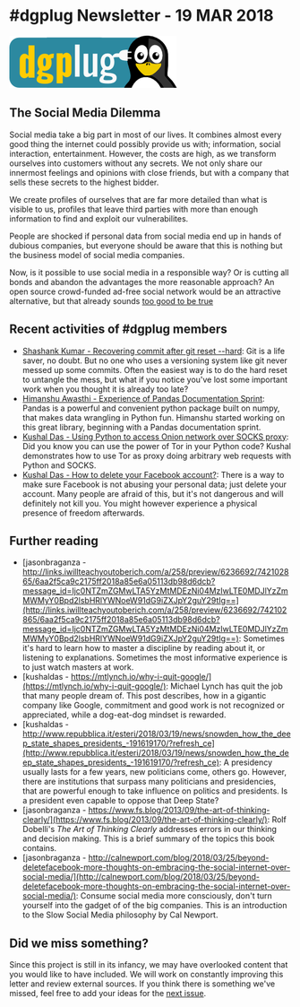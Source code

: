 
\#dgplug Newsletter - 19 MAR 2018
============================================

![dgplug logo][img:logo]

The Social Media Dilemma
-----------------------------------------

Social media take a big part in most of our lives. It combines almost every good thing the internet could possibly provide us with; information, social interaction, entertainment. However, the costs are high, as we transform ourselves into customers without any secrets. We not only share our innermost feelings and opinions with close friends, but with a company that sells these secrets to the highest bidder.

We create profiles of ourselves that are far more detailed than what is visible to us, profiles that leave third parties with more than enough information to find and exploit our vulnerabilites.

People are shocked if personal data from social media end up in hands of dubious companies, but everyone should be aware that this is nothing but the business model of social media companies.

Now, is it possible to use social media in a responsible way? Or is cutting all bonds and abandon the advantages the more reasonable approach? An open source crowd-funded ad-free social network would be an attractive alternative, but that already sounds [too good to be true](https://www.fsf.org/blogs/community/free-software-foundation-announces-crowdfunding-campaign-to-buy-facebook)


Recent activities of \#dgplug members
----------------------------------------------

- [Shashank Kumar - Recovering commit after git reset --hard](https://blog.shanky.xyz/recovering-commit-after-git-reset--hard.html): Git is a life saver, no doubt. But no one who uses a versioning system like git never messed up some commits. Often the easiest way is to do the hard reset to untangle the mess, but what if you notice you've lost some important work when you thought it is already too late?
- [Himanshu Awasthi - Experience of  Pandas Documentation Sprint](https://kanpurpython.wordpress.com/2018/03/15/experience-of-pandas-documentation-sprint/): Pandas is a powerful and convenient python package built on numpy, that makes data wrangling in Python fun. Himanshu started working on this great library, beginning with a Pandas documentation sprint.
- [Kushal Das - Using Python to access Onion network over SOCKS proxy](https://kushaldas.in/posts/using-python-to-access-onion-network-over-socks-proxy.html): Did you know you can use the power of Tor in your Python code? Kushal demonstrates how to use Tor as proxy doing arbitrary web requests with Python and SOCKS.
- [Kushal Das - How to delete your Facebook account?](https://kushaldas.in/posts/how-to-delete-your-facebook-account.html): There is a way to make sure Facebook is not abusing your personal data; just delete your account. Many people are afraid of this, but it's not dangerous and will definitely not kill you. You might however experience a physical presence of freedom afterwards.

Further reading
-------------------

- [jasonbraganza - http://links.iwillteachyoutoberich.com/a/258/preview/6236692/742102865/6aa2f5ca9c2175ff2018a85e6a05113db98d6dcb?message_id=Ijc0NTZmZGMwLTA5YzMtMDEzNi04MzIwLTE0MDJlYzZmMWMyY0Bpd2lsbHRlYWNoeW91dG9iZXJpY2guY29tIg==](http://links.iwillteachyoutoberich.com/a/258/preview/6236692/742102865/6aa2f5ca9c2175ff2018a85e6a05113db98d6dcb?message_id=Ijc0NTZmZGMwLTA5YzMtMDEzNi04MzIwLTE0MDJlYzZmMWMyY0Bpd2lsbHRlYWNoeW91dG9iZXJpY2guY29tIg==): Sometimes it's hard to learn how to master a discipline by reading about it, or listening to explanations. Sometimes the most informative experience is to just watch masters at work.
- [kushaldas - https://mtlynch.io/why-i-quit-google/](https://mtlynch.io/why-i-quit-google/): Michael Lynch has quit the job that many people dream of. This post describes, how in a gigantic company like Google, commitment and good work is not recognized or appreciated, while a dog-eat-dog mindset is rewarded.
- [kushaldas - http://www.repubblica.it/esteri/2018/03/19/news/snowden_how_the_deep_state_shapes_presidents_-191619170/?refresh_ce](http://www.repubblica.it/esteri/2018/03/19/news/snowden_how_the_deep_state_shapes_presidents_-191619170/?refresh_ce): A presidency usually lasts for a few years, new politicians come, others go. However, there are institutions that surpass many politicians and presidencies, that are powerful enough to take influence on politics and presidents. Is a president even capable to oppose that Deep State?
- [jasonbraganza - https://www.fs.blog/2013/09/the-art-of-thinking-clearly/](https://www.fs.blog/2013/09/the-art-of-thinking-clearly/): Rolf Dobelli's *The Art of Thinking Clearly* addresses errors in our thinking and decision making. This is a brief summary of the topics this book contains.
- [jasonbraganza - http://calnewport.com/blog/2018/03/25/beyond-deletefacebook-more-thoughts-on-embracing-the-social-internet-over-social-media/](http://calnewport.com/blog/2018/03/25/beyond-deletefacebook-more-thoughts-on-embracing-the-social-internet-over-social-media/): Consume social media more consciously, don't turn yourself into the gadget of of the big companies. This is an introduction to the Slow Social Media philosophy by Cal Newport.


Did we miss something?
---------------------------

Since this project is still in its infancy, we may have overlooked content that you would like to have included. We will work on constantly improving this letter and review external sources. If you think there is something we've missed, feel free to add your ideas for the [next issue][link:next_issue].


[img:logo]: ../../static/img/dgplug_logo.png
[link:dgplug]: https://dgplug.org
[link:planet]: http://planet.dgplug.org
[link:students_planet]: http://students.planet.dgplug.org
[link:freenode]: https://freenode.net
[link:next_issue]: https://github.com/dgplug/newsletter/issues/9
